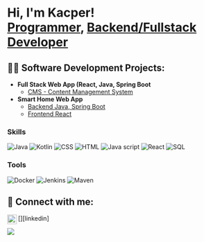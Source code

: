 <h1>Hi, I'm Kacper! <br/><a href="https://github.com/KacperC948">Programmer</a>, <a href="https://www.linkedin.com/in/kacper-cichosz/">Backend/Fullstack Developer</a>

<h2>👨‍💻 Software Development Projects:</h2>

- <b>Full Stack Web App (React, Java, Spring Boot</b>
  - [CMS - Content Management System](https://github.com/KacperC948/CMS)
- <b>Smart Home Web App</b>
  - [Backend Java, Spring Boot](https://github.com/KacperC948/SmartHomeBackend)
  - [Frontend React](https://github.com/KacperC948/SmartHomeFrontend)

### Skills

![Java](https://img.shields.io/badge/Java-ED8B00?style=for-the-badge&logo=openjdk&logoColor=white)
![Kotlin](https://img.shields.io/badge/Kotlin-7F52FF?style=for-the-badge&logo=Kotlin&logoColor=white)
![CSS](https://img.shields.io/badge/HTML5-E34F26?style=for-the-badge&logo=html5&logoColor=white)
![HTML](https://img.shields.io/badge/CSS3-1572B6?style=for-the-badge&logo=css3&logoColor=white)
![Java script](https://img.shields.io/badge/JavaScript-323330?style=for-the-badge&logo=javascript&logoColor=F7DF1E)
![React](https://shields.io/badge/react-black?logo=react&style=for-the-badge)
![SQL](https://img.shields.io/badge/PostgreSQL-316192?style=for-the-badge&logo=postgresql&logoColor=white)

### Tools

![Docker](https://img.shields.io/badge/docker-257bd6?style=for-the-badge&logo=docker&logoColor=white)
![Jenkins](https://img.shields.io/badge/Jenkins-D24939?style=for-the-badge&logo=Jenkins&logoColor=white)
![Maven](https://img.shields.io/badge/MAVEN-000000?style=for-the-badge&logo=apachemaven&logoColor=blue)

<h2> 🤳 Connect with me:</h2>

[<img align="left" alt="JoshMadakor | LinkedIn" width="22px" src="https://cdn.jsdelivr.net/npm/simple-icons@v3/icons/linkedin.svg" />][linkedin]

![](https://cdn.jsdelivr.net/npm/simple-icons@v3/icons/linkedin.svg)

<!--
**KacperC948/KacperC948** is a ✨ _special_ ✨ repository because its `README.md` (this file) appears on your GitHub profile.

Here are some ideas to get you started:

- 🔭 I’m currently working on ...
- 🌱 I’m currently learning ...
- 👯 I’m looking to collaborate on ...
- 🤔 I’m looking for help with ...
- 💬 Ask me about ...
- 📫 How to reach me: ...
- 😄 Pronouns: ...
- ⚡ Fun fact: ...
-->
